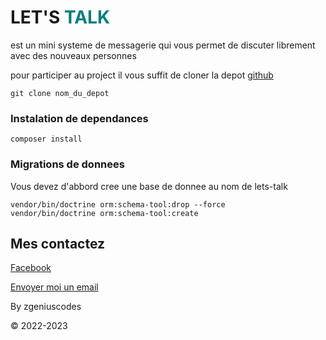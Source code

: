 # LET'S <span style="color: teal">TALK<span>

<p>est un mini systeme de messagerie qui vous permet de discuter librement avec des nouveaux personnes</p>

<p>pour participer au project il vous suffit de cloner la depot 
<a href="https://www.github.com">github</a></p>

    git clone nom_du_depot

### Instalation de dependances

    composer install

### Migrations de donnees
<p>Vous devez d'abbord cree une base de donnee au nom de lets-talk</p>

    vendor/bin/doctrine orm:schema-tool:drop --force
    vendor/bin/doctrine orm:schema-tool:create


## Mes contactez
<p>
    <a href="https://www.facebook.com/ZGeniusCoders">Facebook</a>
</p>

<p><a href="mailto:zgeniuscoders@gmail.com">Envoyer moi un email</a></p>
<p>By zgeniuscodes </p>
&copy; 2022-2023

